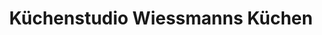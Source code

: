 ---
title: "Küchenstudio Wiessmanns Küchen"
url: /borken/kuechenstudio-wiessmanns-kuechen/
shop: Möbel
---